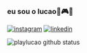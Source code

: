 ### eu sou o lucao🥊🎮💪 
[![instagram](https://img.shields.io/badge/Instagram-E4405F?style=for-the-badge&logo=instagram&logoColor=white)](https://www.instagram.com/lusca.1/)
[![linkedin](https://img.shields.io/badge/LinkedIn-0077B5?style=for-the-badge&logo=linkedin&logoColor=white)](https://www.linkedin.com/in/lucas-silva-478146269/)

![playlucao github status](https://github-readme-stats.vercel.app/api/top-langs/?username=playlucao&theme=dracula)

